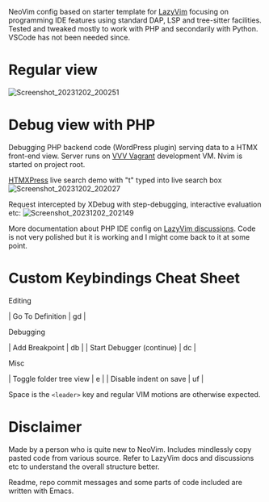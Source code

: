 NeoVim config based on starter template for [LazyVim](https://github.com/LazyVim/LazyVim) focusing on programming IDE features using standard DAP, LSP and tree-sitter facilities. Tested and tweaked mostly to work with PHP and secondarily with Python. VSCode has not been needed since.

# Regular view

![Screenshot_20231202_200251](https://github.com/jasalt/nvim/assets/2306521/ed2e93a3-c60d-4a69-a9d3-ce9c057a4bcd)

# Debug view with PHP 
Debugging PHP backend code (WordPress plugin) serving data to a HTMX front-end view. Server runs on [VVV Vagrant](https://github.com/svandragt/htmxpress) development VM. Nvim is started on project root.

[HTMXPress](https://github.com/svandragt/htmxpress) live search demo with "t" typed into live search box
![Screenshot_20231202_202027](https://github.com/jasalt/nvim/assets/2306521/ccbf9707-219f-4ecc-a5e7-570ca08e8d19)

Request intercepted by XDebug with step-debugging, interactive evaluation etc:
![Screenshot_20231202_202149](https://github.com/jasalt/nvim/assets/2306521/e618510e-e584-4144-942a-52bdc04bfe93)

More documentation about PHP IDE config on [LazyVim discussions](https://github.com/LazyVim/LazyVim/discussions/645). Code is not very polished but it is working and I might come back to it at some point. 

# Custom Keybindings Cheat Sheet

Editing

| Go To Definition | gd |

Debugging

| Add Breakpoint            | <leader>db |
| Start Debugger (continue) | <leader>dc |

Misc

| Toggle folder tree view | <leader>e  |
| Disable indent on save  | <leader>uf |

Space is the `<leader>` key and regular VIM motions are otherwise expected.

# Disclaimer

Made by a person who is quite new to NeoVim. Includes mindlessly copy pasted code from various source. Refer to LazyVim docs and discussions etc to understand the overall structure better.

Readme, repo commit messages and some parts of code included are written with Emacs.
